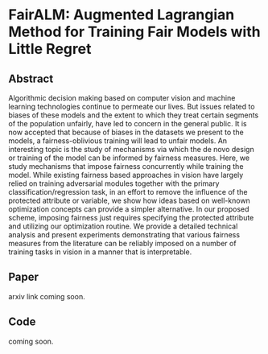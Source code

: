 # FairALM: Augmented Lagrangian Method for Training Fair Models with Little Regret

## Abstract
Algorithmic decision making based on computer vision and machine learning technologies continue to permeate our lives. But issues related to biases of these models and the extent to which they treat certain segments of the population unfairly, have led to concern in the general public. It is now accepted that because of biases in the datasets we present to the models, a fairness-oblivious training will lead to unfair models. An interesting topic is the study of mechanisms via which the de novo design or training of the model can be informed by fairness measures. Here, we study mechanisms that impose fairness concurrently while training the model. While existing fairness based approaches in vision have largely relied on training adversarial modules together with the primary classification/regression task, in an effort to remove the influence of the protected attribute or variable, we show how ideas based on well-known optimization concepts can provide a simpler alternative. In our proposed scheme, imposing fairness just requires specifying the protected attribute and utilizing our optimization routine. We provide a detailed technical analysis and present experiments demonstrating that various fairness measures from the literature can be reliably imposed on a number of training tasks in vision in a manner that is interpretable.

## Paper
arxiv link coming soon.

## Code
coming soon.
